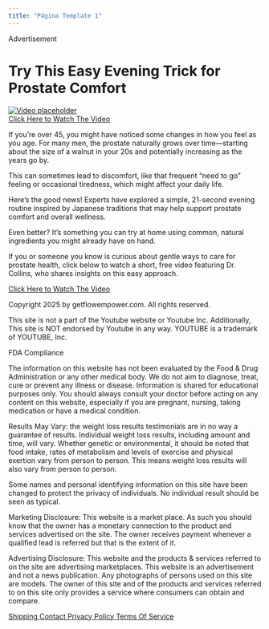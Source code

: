 ```yaml
---
title: "Página Template 1"
---
```


   <main class="flex-1" data-astro-cid-i7g7dgiq=""> <!-- Main Content --> <div class="max-w-3xl mx-auto px-4 py-8 text-center" data-astro-cid-i7g7dgiq=""> <div class="text-sm mb-1" data-astro-cid-i7g7dgiq="">Advertisement</div> <h1 class="text-4xl md:text-5xl font-bold mb-6" data-astro-cid-i7g7dgiq=""> Try This Easy Evening Trick for Prostate Comfort </h1> <a href="https://fun.pulseytfun.com/preclick" class="mb-6 border border-gray-300 rounded-md overflow-hidden" data-astro-cid-i7g7dgiq=""> <div class="relative aspect-video mb-6" data-astro-cid-i7g7dgiq=""> <img src="/presellimage.gif" alt="Video placeholder" class="w-full" data-astro-cid-i7g7dgiq="">  </div> </a> <a href="https://fun.pulseytfun.com/preclick" class="inline-block bg-green-600 hover:bg-green-700 text-white font-bold py-3 px-6 rounded-md mb-8" data-astro-cid-i7g7dgiq=""> Click Here to Watch The Video </a> <div class="text-left mb-8 markdown-content" data-astro-cid-i7g7dgiq=""> <p>If you’re over 45, you might have noticed some changes in how you feel as you age. For many men, the prostate naturally grows over time—starting about the size of a walnut in your 20s and potentially increasing as the years go by.</p>
<p>This can sometimes lead to discomfort, like that frequent “need to go” feeling or occasional tiredness, which might affect your daily life.</p>
<p>Here’s the good news! Experts have explored a simple, 21-second evening routine inspired by Japanese traditions that may help support prostate comfort and overall wellness.</p>
<p>Even better? It’s something you can try at home using common, natural ingredients you might already have on hand.</p>
<p>If you or someone you know is curious about gentle ways to care for prostate health, click below to watch a short, free video featuring Dr. Collins, who shares insights on this easy approach.</p> </div>  <a href="https://fun.pulseytfun.com/preclick" id="watch" class="inline-block bg-green-600 hover:bg-green-700 text-white font-bold py-3 px-6 rounded-md mb-8" data-astro-cid-i7g7dgiq=""> Click Here to Watch The Video </a> </div> <!-- Footer with Disclaimers --> <div class="bg-gray-100 py-8" data-astro-cid-i7g7dgiq=""> <div class="max-w-3xl mx-auto px-4 text-center text-sm opacity-80" data-astro-cid-i7g7dgiq=""> <p class="mb-4" data-astro-cid-i7g7dgiq="">
Copyright 2025 by getflowempower.com. All rights reserved.
</p> <p class="mb-4" data-astro-cid-i7g7dgiq="">
This site is not a part of the Youtube website or Youtube Inc.
          Additionally, This site is NOT endorsed by Youtube in any way. YOUTUBE
          is a trademark of YOUTUBE, Inc.
</p> <p class="mb-4" data-astro-cid-i7g7dgiq="">FDA Compliance</p> <p class="mb-4" data-astro-cid-i7g7dgiq="">
The information on this website has not been evaluated by the Food &amp;
          Drug Administration or any other medical body. We do not aim to
          diagnose, treat, cure or prevent any illness or disease. Information
          is shared for educational purposes only. You should always consult
          your doctor before acting on any content on this website, especially
          if you are pregnant, nursing, taking medication or have a medical
          condition.
</p> <p class="mb-4" data-astro-cid-i7g7dgiq="">
Results May Vary: the weight loss results testimonials are in no way a
          guarantee of results. Individual weight loss results, including amount
          and time, will vary. Whether genetic or environmental, it should be
          noted that food intake, rates of metabolism and levels of exercise and
          physical exertion vary from person to person. This means weight loss
          results will also vary from person to person.
</p> <p class="mb-4" data-astro-cid-i7g7dgiq="">
Some names and personal identifying information on this site have been
          changed to protect the privacy of individuals. No individual result
          should be seen as typical.
</p> <p class="mb-4" data-astro-cid-i7g7dgiq="">
Marketing Disclosure: This website is a market place. As such you
          should know that the owner has a monetary connection to the product
          and services advertised on the site. The owner receives payment
          whenever a qualified lead is referred but that is the extent of it.
</p> <p class="mb-4" data-astro-cid-i7g7dgiq="">
Advertising Disclosure: This website and the products &amp; services
          referred to on the site are advertising marketplaces. This website is
          an advertisement and not a news publication. Any photographs of
          persons used on this site are models. The owner of this site and of
          the products and services referred to on this site only provides a
          service where consumers can obtain and compare.
</p> </div> </div> </main>  <footer class="border-t border-gray-200 py-4" data-astro-cid-i7g7dgiq=""> <div class="max-w-3xl mx-auto px-4" data-astro-cid-i7g7dgiq=""> <div class="flex flex-wrap justify-center items-center gap-4" data-astro-cid-i7g7dgiq=""> <a href="/shipping" class="text-gray-600 hover:text-gray-900" data-astro-cid-i7g7dgiq="">
Shipping
</a> <a href="/contact" class="text-gray-600 hover:text-gray-900" data-astro-cid-i7g7dgiq="">
Contact
</a> <a href="/privacy-policy" class="text-gray-600 hover:text-gray-900" data-astro-cid-i7g7dgiq="">
Privacy Policy
</a> <a href="/terms-of-service" class="text-gray-600 hover:text-gray-900" data-astro-cid-i7g7dgiq="">
Terms Of Service
</a> </div> </div> </footer>  